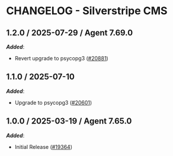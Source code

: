 # CHANGELOG - Silverstripe CMS

<!-- towncrier release notes start -->

## 1.2.0 / 2025-07-29 / Agent 7.69.0

***Added***:

* Revert upgrade to psycopg3 ([#20881](https://github.com/DataDog/integrations-core/pull/20881))

## 1.1.0 / 2025-07-10

***Added***:

* Upgrade to psycopg3 ([#20601](https://github.com/DataDog/integrations-core/pull/20601))

## 1.0.0 / 2025-03-19 / Agent 7.65.0

***Added***:

* Initial Release ([#19364](https://github.com/DataDog/integrations-core/pull/19364))
